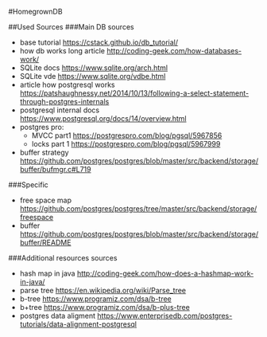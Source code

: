 #HomegrownDB

##Used Sources
###Main DB sources
- base tutorial https://cstack.github.io/db_tutorial/
- how db works long article http://coding-geek.com/how-databases-work/
- SQLite docs https://www.sqlite.org/arch.html
- SQLite vde https://www.sqlite.org/vdbe.html
- article how postgresql works https://patshaughnessy.net/2014/10/13/following-a-select-statement-through-postgres-internals
- postgresql internal docs https://www.postgresql.org/docs/14/overview.html
- postgres pro:
  - MVCC part1 https://postgrespro.com/blog/pgsql/5967856
  - locks part 1 https://postgrespro.com/blog/pgsql/5967999
- buffer strategy https://github.com/postgres/postgres/blob/master/src/backend/storage/buffer/bufmgr.c#L719

###Specific
- free space map https://github.com/postgres/postgres/tree/master/src/backend/storage/freespace
- buffer https://github.com/postgres/postgres/blob/master/src/backend/storage/buffer/README

###Additional resources sources
- hash map in java http://coding-geek.com/how-does-a-hashmap-work-in-java/
- parse tree https://en.wikipedia.org/wiki/Parse_tree
- b-tree https://www.programiz.com/dsa/b-tree
- b+tree https://www.programiz.com/dsa/b-plus-tree
- postgres data aligment https://www.enterprisedb.com/postgres-tutorials/data-alignment-postgresql
